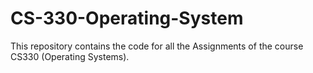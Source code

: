 # CS-330-Operating-System
This repository contains the code for all the Assignments of the course CS330 (Operating Systems).
